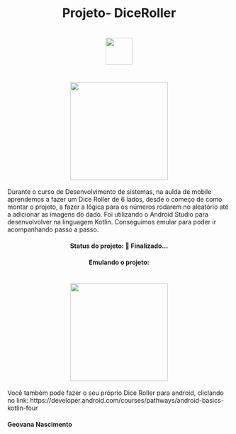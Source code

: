 <h1 align="center">Projeto- DiceRoller </h1>

  <h1 align="center">
<img heigt="150" width="60"  src="https://simpleicons.org/icons/android.svg">
</h1>

<h1 align="center">
<img heigt="450" width="220"  src="https://developer.android.com/static/codelabs/basic-android-kotlin-training-dice-roller-images/img/43c95351759ada02_856.png?hl=pt-br">
 </h1>

<p>Durante o curso de Desenvolvimento de sistemas, na aulda de mobile aprendemos a fazer um Dice Roller de 6 lados, desde o começo de como montar o projeto, a fazer a lógica para os números rodarem no aleatório até a adicionar as imagens do dado. Foi utilizando o Android Studio para desenvolvolver na linguagem Kotlin. Conseguimos emular para poder ir acompanhando passo a passo. </p>

<h4 align="center"> 
	Status do projeto: 🚀 Finalizado... 
</h4>


<h4 align="center"> Emulando o projeto:</h4>
       
<h1 align="center">
<img heigt="450" width="220"  src="https://developer.android.com/static/codelabs/basic-android-kotlin-training-dice-roller-images/img/c7f0d42525da7431_856.png?hl=pt-br">
 </h1>
 
 

<p>Você também pode fazer o seu próprio Dice Roller para android, cliclando no link: https://developer.android.com/courses/pathways/android-basics-kotlin-four</p>
     
<h4> Geovana Nascimento</h4>

